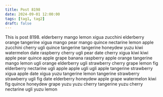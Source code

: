 ```yaml
---
title: Post 8198
date: 2024-09-01 12:00:00
tags: [tag1, tag2]
draft: false
---
```

This is post 8198.
elderberry
mango
lemon
xigua
zucchini
elderberry
orange
tangerine
xigua
mango
pear
mango
quince
nectarine
lemon
apple
zucchini
cherry
ugli
quince
tangerine
tangerine
honeydew
yuzu
kiwi
watermelon
date
raspberry
cherry
ugli
pear
date
cherry
xigua
kiwi
kiwi
apple
pear
quince
apple
grape
banana
raspberry
apple
orange
tangerine
mango
lemon
ugli
orange
elderberry
ugli
strawberry
cherry
grape
lemon
fig
elderberry
nectarine
ugli
apple
apple
ugli
ugli
apple
tangerine
strawberry
xigua
apple
date
xigua
yuzu
tangerine
lemon
tangerine
strawberry
strawberry
ugli
fig
date
elderberry
honeydew
apple
grape
watermelon
kiwi
fig
quince
honeydew
grape
yuzu
yuzu
cherry
tangerine
yuzu
cherry
nectarine
ugli
yuzu
lemon
